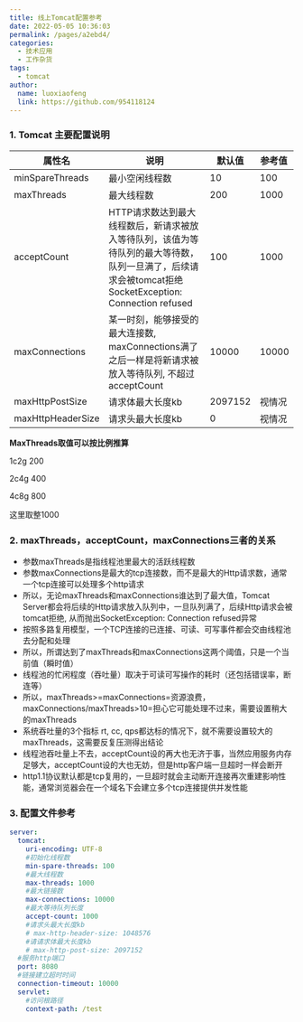 ```yaml
---
title: 线上Tomcat配置参考
date: 2022-05-05 10:36:03
permalink: /pages/a2ebd4/
categories:
  - 技术应用
  - 工作杂货
tags:
  - tomcat
author: 
  name: luoxiaofeng
  link: https://github.com/954118124
---
```

### 1. Tomcat 主要配置说明

| 属性名            | 说明                                                         | 默认值  | <div style="width:50px">参考值</div> |
| ----------------- | ------------------------------------------------------------ | ------- | ------ |
| minSpareThreads   | 最小空闲线程数                                               | 10      | 100    |
| maxThreads        | 最大线程数                                                   | 200     | 1000   |
| acceptCount       | HTTP请求数达到最大线程数后，新请求被放入等待队列，该值为等待队列的最大等待数，队列一旦满了，后续请求会被tomcat拒绝SocketException: Connection refused | 100     | 1000   |
| maxConnections    | 某一时刻，能够接受的最大连接数, maxConnections满了之后一样是将新请求被放入等待队列, 不超过acceptCount | 10000   | 10000  |
| maxHttpPostSize   | 请求体最大长度kb                                             | 2097152 | 视情况 |
| maxHttpHeaderSize | 请求头最大长度kb                                             | 0       | 视情况 |

**MaxThreads取值可以按比例推算**

1c2g 200

2c4g 400

4c8g 800

这里取整1000

 ### 2. maxThreads，acceptCount，maxConnections三者的关系

- 参数maxThreads是指线程池里最大的活跃线程数
- 参数maxConnections是最大的tcp连接数，而不是最大的Http请求数，通常一个tcp连接可以处理多个http请求
- 所以，无论maxThreads和maxConnections谁达到了最大值，Tomcat Server都会将后续的Http请求放入队列中，一旦队列满了，后续Http请求会被tomcat拒绝, 从而抛出SocketException: Connection refused异常
- 按照多路复用模型，一个TCP连接的已连接、可读、可写事件都会交由线程池去分配和处理
- 所以，所谓达到了maxThreads和maxConnections这两个阈值，只是一个当前值（瞬时值）
- 线程池的忙闲程度（吞吐量）取决于可读可写操作的耗时（还包括错误率，断连等）
- 所以，maxThreads>=maxConnections=资源浪费，maxConnections/maxThreads>10=担心它可能处理不过来，需要设置稍大的maxThreads
- 系统吞吐量的3个指标 rt, cc, qps都达标的情况下，就不需要设置较大的maxThreads，这需要反复压测得出结论
- 线程池吞吐量上不去，acceptCount设的再大也无济于事，当然应用服务内存足够大，acceptCount设的大也无妨，但是http客户端一旦超时一样会断开
- http1.1协议默认都是tcp复用的，一旦超时就会主动断开连接再次重建影响性能，通常浏览器会在一个域名下会建立多个tcp连接提供并发性能

### 3. 配置文件参考

```YAML
server:
  tomcat:
    uri-encoding: UTF-8
    #初始化线程数
    min-spare-threads: 100
    #最大线程数
    max-threads: 1000
    #最大链接数
    max-connections: 10000
    #最大等待队列长度
    accept-count: 1000
    #请求头最大长度kb
    # max-http-header-size: 1048576
    #请请求体最大长度kb
    # max-http-post-size: 2097152
  #服务http端口
  port: 8080
  #链接建立超时时间
  connection-timeout: 10000
  servlet:
    #访问根路径
    context-path: /test
```